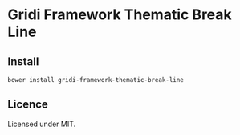 # Gridi Framework Thematic Break Line

## Install
`bower install gridi-framework-thematic-break-line`

## Licence

Licensed under MIT.
